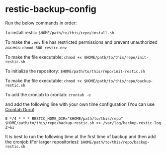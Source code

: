 # restic-backup-config

Run the below commands in order:

To install restic:
`$HOME/path/to/this/repo/install.sh`

To make the `.env` file has restricted permissions and prevent unauthorized access:
`chmod 600 restic.env`

To make the file executable:
`chmod +x $HOME/path/to/this/repo/init-restic.sh`

To initialize the repository:
`$HOME/path/to/this/repo/init-restic.sh`

To make the file executable:
`chmod +x $HOME/path/to/this/repo/backup-restic.sh`

To add the cronjob to crontab:
`crontab -e`

and add the following line with your own time configuration (You can use [Crontab Guru](https://crontab.guru/))

`0 */4 * * * RESTIC_HOME_DIR="$HOME/path/to/this/repo" $HOME/path/to/this/repo/backup-restic.sh >> /var/log/backup-restic.log 2>&1`

It is best to run the following time at the first time of backup and then add the cronjob (For larger repositories): `$HOME/path/to/this/repo/backup-restic.sh`